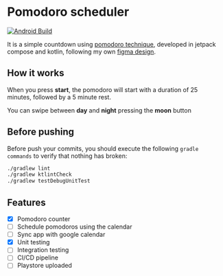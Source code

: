 # Pomodoro scheduler 
[![Android Build](https://github.com/emenjivar/pomodoro-scheduler/actions/workflows/android_build.yml/badge.svg)](https://github.com/emenjivar/pomodoro-scheduler/actions/workflows/android_build.yml)

It is a simple countdown using [pomodoro technique](https://en.wikipedia.org/wiki/Pomodoro_Technique), developed in jetpack compose and kotlin, following my own [figma design](https://www.figma.com/file/Y6oJ51KCgG7vcZNQN8ZDu0/Pomodoro).

## How it works
When you press **start**, the pomodoro will start with a duration of 25 minutes, followed by a 5 minute rest. 

You can swipe between **day** and **night** pressing the **moon** button

## Before pushing
Before push your commits, you should execute the following ``gradle commands`` to verify that nothing has broken:
```bash
./gradlew lint
./gradlew ktlintCheck
./gradlew testDebugUnitTest
```

## Features
- [x] Pomodoro counter
- [ ] Schedule pomodoros using the calendar
- [ ] Sync app with google calendar
- [x] Unit testing
- [ ] Integration testing
- [ ] CI/CD pipeline
- [ ] Playstore uploaded
